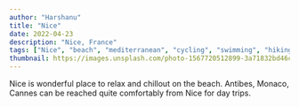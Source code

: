 ```yaml
---
author: "Harshanu"
title: "Nice"
date: 2022-04-23
description: "Nice, France"
tags: ["Nice", "beach", "mediterranean", "cycling", "swimming", "hiking", "surfing", "travel"]
thumbnail: https://images.unsplash.com/photo-1567720512899-3a71832bd46c?ixlib=rb-1.2.1&ixid=MnwxMjA3fDB8MHxwaG90by1wYWdlfHx8fGVufDB8fHx8&auto=format&fit=crop&w=1373&q=80
---
```


Nice is wonderful place to relax and chillout on the beach. Antibes, Monaco, Cannes can be reached quite comfortably from Nice for day trips. 